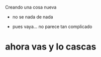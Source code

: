 Creando una cosa nueva
+ no se nada de nada
- pues vaya... no parece tan complicado

# ahora vas y lo cascas
